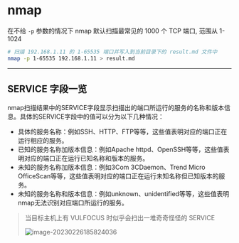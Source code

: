# nmap

在不给 `-p` 参数的情况下 nmap 默认扫描最常见的 1000 个 TCP 端口, 范围从 1-1024

```bash
# 扫描 192.168.1.11 的 1-65535 端口并写入到当前目录下的 result.md 文件中
nmap -p 1-65535 192.168.1.11 > result.md
```

----

## SERVICE 字段一览

nmap扫描结果中的SERVICE字段显示扫描出的端口所运行的服务的名称和版本信息。具体的SERVICE字段中的值可以分为以下几种情况：

- 具体的服务名称：例如SSH、HTTP、FTP等等，这些值表明对应的端口正在运行相应的服务。
- 已知的服务名称加版本信息：例如Apache httpd、OpenSSH等等，这些值表明对应的端口正在运行已知名称和版本的服务。
- 未知的服务名称加版本信息：例如3Com 3CDaemon、Trend Micro OfficeScan等等，这些值表明对应的端口正在运行未知名称但已知版本的服务。
- 未知的服务名称和版本信息：例如unknown、unidentified等等，这些值表明nmap无法识别对应端口所运行的服务。

> 当目标主机上有 VULFOCUS 时似乎会扫出一堆奇奇怪怪的 SERVICE
>
> ![image-20230226185824036](http://cdn.ayusummer233.top/DailyNotes/202302261858978.png)
